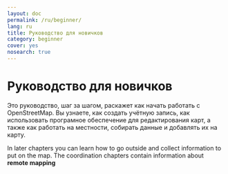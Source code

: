 ```yaml
---
layout: doc
permalink: /ru/beginner/
lang: ru
title: Руководство для новичков
category: beginner
cover: yes
nosearch: true
---
```


Руководство для новичков
========================

Это руководство, шаг за шагом, раскажет как начать работать с OpenStreetMap. Вы узнаете, как создать учётную запись, как использовать програмное обеспечение для редактирования карт, а также как работать на местности, собирать данные и добавлять их на карту.

In later chapters you can learn how to go outside and collect information to put on the map. The coordination chapters contain information about **remote mapping**


